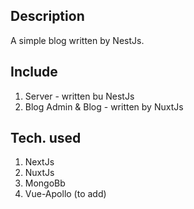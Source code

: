 ## Description

A simple blog written by NestJs.

## Include

1. Server - written bu NestJs
2. Blog Admin & Blog - written by NuxtJs

## Tech. used
1. NextJs
2. NuxtJs
3. MongoBb
4. Vue-Apollo (to add)
